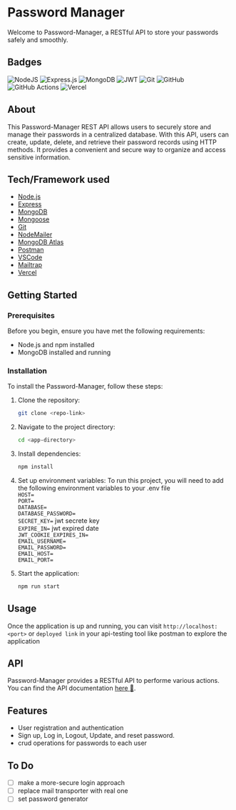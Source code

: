 # Password Manager

Welcome to Password-Manager, a RESTful API to store your passwords safely and smoothly.

## Badges

![NodeJS](https://img.shields.io/badge/node.js-6DA55F?style=for-the-badge&logo=node.js&logoColor=white)
![Express.js](https://img.shields.io/badge/express.js-%23404d59.svg?style=for-the-badge&logo=express&logoColor=%2361DAFB)
![MongoDB](https://img.shields.io/badge/MongoDB-%234ea94b.svg?style=for-the-badge&logo=mongodb&logoColor=white)
![JWT](https://img.shields.io/badge/JWT-black?style=for-the-badge&logo=JSON%20web%20tokens)
![Git](https://img.shields.io/badge/git-%23F05033.svg?style=for-the-badge&logo=git&logoColor=white)
![GitHub](https://img.shields.io/badge/github-%23121011.svg?style=for-the-badge&logo=github&logoColor=white)
![GitHub Actions](https://img.shields.io/badge/github%20actions-%232671E5.svg?style=for-the-badge&logo=githubactions&logoColor=white)
![Vercel](https://img.shields.io/badge/vercel-%23000000.svg?style=for-the-badge&logo=vercel&logoColor=white)

## About

This Password-Manager REST API allows users to securely store and manage their passwords in a centralized database. With this API, users can create, update, delete, and retrieve their password records using HTTP methods. It provides a convenient and secure way to organize and access sensitive information.

## Tech/Framework used

- [Node.js](https://nodejs.org/en/)
- [Express](https://expressjs.com/)
- [MongoDB](https://www.mongodb.com/)
- [Mongoose](https://mongoosejs.com/)
- [Git](https://git-scm.com/)
- [NodeMailer](https://nodemailer.com/about/)
- [MongoDB Atlas](https://www.mongodb.com/cloud/atlas)
- [Postman](https://www.postman.com/)
- [VSCode](https://code.visualstudio.com/)
- [Mailtrap](https://mailtrap.io/)
- [Vercel](https://vercel.com/)

## Getting Started

### Prerequisites

Before you begin, ensure you have met the following requirements:

- Node.js and npm installed
- MongoDB installed and running

### Installation

To install the Password-Manager, follow these steps:

1. Clone the repository:

   ```bash
   git clone <repo-link>
   ```

2. Navigate to the project directory:

   ```bash
   cd <app-directory>
   ```

3. Install dependencies:

   ```bash
   npm install
   ```

4. Set up environment variables:
   To run this project, you will need to add the following environment variables to your .env file\
   `HOST=`\
   `PORT=`\
   `DATABASE=`\
   `DATABASE_PASSWORD=`\
   `SECRET_KEY=` jwt secrete key\
   `EXPIRE_IN=` jwt expired date\
   `JWT_COOKIE_EXPIRES_IN=`\
   `EMAIL_USERNAME=`\
   `EMAIL_PASSWORD=`\
   `EMAIL_HOST=`\
   `EMAIL_PORT=`

5. Start the application:
   ```bash
   npm run start
   ```

## Usage

Once the application is up and running, you can visit `http://localhost:<port>` or `deployed link` in your api-testing tool like postman to explore the application

## API

Password-Manager provides a RESTful API to performe various actions. You can find the API documentation [here :link:](https://documenter.getpostman.com/view/28868026/2sA2rDvKnK).

## Features

- User registration and authentication
- Sign up, Log in, Logout, Update, and reset password.
- crud operations for passwords to each user

## To Do

- [ ] make a more-secure login approach
- [ ] replace mail transporter with real one
- [ ] set password generator
